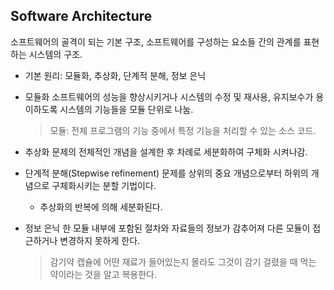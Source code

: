 
## Software Architecture
소프트웨어의 골격이 되는 기본 구조, 소프트웨어를 구성하는 요소들 간의 관계를 표현하는 시스템의 구조.

* 기본 원리: 모듈화, 추상화, 단계적 분해, 정보 은닉
* 모듈화
    소프트웨어의 성능을 향상시키거나 시스템의 수정 및 재사용, 유지보수가 용이하도록 시스템의 기능들을 모듈 단위로 나눔.
    
    > 모듈: 전체 프로그램의 기능 중에서 특정 기능을 처리할 수 있는 소스 코드.

* 추상화
    문제의 전체적인 개념을 설계한 후 차례로 세분화하여 구체화 시켜나감.

* 단계적 분해(Stepwise refinement)
    문제를 상위의 중요 개념으로부터 하위의 개념으로 구체화시키는 분할 기법이다.
    
    * 추상화의 반복에 의해 세분화된다.

* 정보 은닉
    한 모듈 내부에 포함된 절차와 자료들의 정보가 감추어져 다른 모듈이 접근하거나 변경하지 못하게 한다.
    
    > 감기약 캡슐에 어떤 재료가 들어있는지 몰라도 그것이 감기 걸렸을 때 먹는 약이라는 것을 알고 복용한다.
